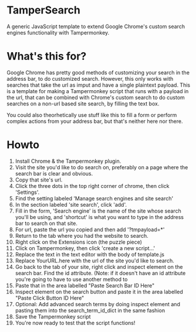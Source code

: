 # TamperSearch
A generic JavaScript template to extend Google Chrome's custom search engines functionality with Tampermonkey. 

# What's this for?
Google Chrome has pretty good methods of customizing your search in the address bar, to do customized search. However, this only works with searches that take the url as imput and have a single plaintext payload. This is a template for making a Tampermonkey script that runs with a payload in the url, that can be combined with Chrome's custom search to do custom searches on a non-url based site search, by filling the text box. 

You could also theorhetically use stuff like this to fill a form or perform complex actions from your address bar, but that's neither here nor there.

# Howto
1. Install Chrome & the Tampermonkey plugin.
2. Visit the site you'd like to do search on, preferably on a page where the search bar is clear and obvious.
3. Copy that site's url. 
4. Click the three dots in the top right corner of chrome, then click 'Settings'.
5. Find the setting labeled 'Manage search engines and site search'
6. In the section labeled 'site search', click 'add'.
7. Fill in the form, 'Search engine' is the name of the site whose search you'll be using, and 'shortcut' is what you want to type in the address bar to search on that site.
8. For url, paste the url you copied and then add '?tmpayload=*'
9. Return to the tab where you had the website to search.
10. Right click on the Extensions icon (the puzzle piece)
11. Click on Tampermonkey, then click 'create a new script...'
12. Replace the text in the text editor with the body of template.js
13. Replace YourURL.here with the url of the site you'd like to search.
14. Go back to the tab of your site, right click and inspect element on the search bar. Find the id attribute. (Note: if it doesn't have an id attribute you're going to have to use another method to 
15. Paste that in the area labelled "Paste Search Bar ID Here"
16. Inspect element on the search button and paste it in the area labelled "Paste Click Button ID Here"
17. Optional: Add advanced search terms by doing inspect element and pasting them into the search_term_id_dict in the same fashion
18. Save the Tampermonkey script
19. You're now ready to test that the script functions!
